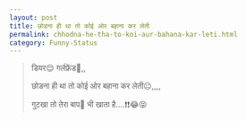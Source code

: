 ```yaml
---
layout: post
title: छोडना ही था तो कोई ओर बहाना कर लेती
permalink: chhodna-he-tha-to-koi-aur-bahana-kar-leti.html
category: Funny-Status
---
```

> डियर😌 गर्लफ्रेंड👸,,
> 
> छोडना ही था तो कोई ओर बहाना कर लेती😐,,,,
> 
> गुटखा तो तेरा बाप👨 भी खाता है....❗❗😂😝
